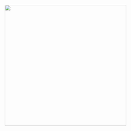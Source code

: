 <div style="text-align: center; max-width:400px; margin:0 auto;">
  <div style="display: inline-block;">
    <img    
      width="400px"
      height="auto"
      src="https://cdn.byronpolley.com/octopus.svg"
    />
  </div>
</div>
